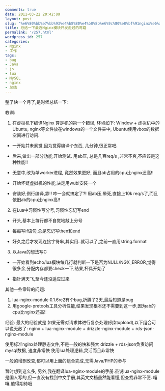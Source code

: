 ```yaml
---
comments: true
date: 2011-03-22 20:42:00
layout: post
slug: '%e6%80%bb%e7%bb%93%e4%b8%80%e4%b8%8b%e6%9c%80%e8%bf%91nginx%e6%a8%a1%e5%9d%97%e5%bc%80%e5%8f%91%e8%b5%b0%e8%bf%87%e7%9a%84%e5%bc%af%e8%b7%af'
title: 总结一下最近Nginx模块开发走过的弯路
permalink: '/257.html'
wordpress_id: 257
categories:
- Nginx
- 工作
tags:
- bug
- Java
- js
- lua
- MySQL
- nginx
- 总结
---
```


整了快一个月了,是时候总结一下:

教训:
1. 在虚拟机下编译Nginx
算是犯的第一个错误, 环境如下: Window + 虚拟机中的Ubuntu, nginx等文件放在windows的一个文件夹中, Ubuntu使用vbox的数据空间进行访问. 
	
* 一开始并未察觉,因为觉得编译个东西, 几分钟,很正常吧.
	
* 后来,做出一部分功能,开始测试. 用ab压, 总是几百req/s ,非常不爽,不应该是这种性能!!

* 无意中,改为单worker进程, 竟然效果更好, 而且ab占用的cpu比nginx还高!!

* 开始怀疑虚拟机的性能,决定用wubi安装一个

* 安装好,例行编译,靠!! 咋一会就搞定了?! 用ab压,晕死,直接上10k req/s了,而且依旧ab的cpu比nginx高!!

2. 在Lua中习惯性写分号,习惯性忘记写end
	
* 开头,基本上每行都不自觉地敲上分号


	
* 每每写if语句,总是忘记写then和end


	
* 好久之后才发现连接字符串,其实用..就可以了,之前一直用string.format



3. 以Java的想法写C
 	
* 一开始看到echo/lua模块每几行就判断一下是否为NULL/NGX_ERROR,觉得很多余,分配内存都要check一下,结果,杯具开始了


	
* 指针满天飞,至今还没适应过来


其他一些零碎的问题:
1. lua-nginx-module 0.1.6rc2有个bug,折腾了2天,最后知道是bug
2. 用google-pretools工具分析性能,结果发现根本还不需要到这一步,因为ab的cpu比nginx还高!!

经验:
最大的经验就是 如果无需对请求体进行复杂处理(例如upload),以下组合可以说无敌了:
nginx + lua-nginx-module + drizzle-nginx-module + rds-json-nginx-module

使用标准nginx处理静态文件,不是一般的快和强大
drizzle + rds-json负责访问mysql数据, 速度非常快
使用lua处理逻辑,灵活而且非常快

一般的增删改查,都可以用上面的组合完成,无需Java/PHP的参与

暂时想到这么多, 另外,我在翻译lua-nginx-module的手册.虽说lua-nginx-module是国人写的,但一直没有找到中文手册,其英文文档虽然能看懂,但查找非常不便. 嘻嘻,值得期待哦
